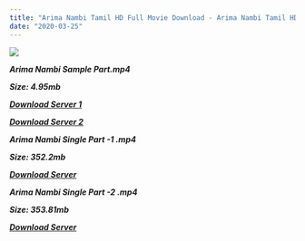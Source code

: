 ```yaml
---
title: "Arima Nambi Tamil HD Full Movie Download - Arima Nambi Tamil HD Moviie Download"
date: "2020-03-25"
---
```


![](https://images.moviebuff.com/e077c87c-a576-4541-aeb7-986b1f7c57ed?w=1000)

**_Arima Nambi Sample Part.mp4_**

**_Size: 4.95mb_**

**_[Download Server 1](http://dl2.tamilsrcg.xyz/load/2014/Arima{8713b6b5f6e59cdcf244c33a3a7a492372c7347c9d869ddefa7d70dd3612d3d9}20Nambi/Arima{8713b6b5f6e59cdcf244c33a3a7a492372c7347c9d869ddefa7d70dd3612d3d9}20Nambi{8713b6b5f6e59cdcf244c33a3a7a492372c7347c9d869ddefa7d70dd3612d3d9}20(2014){8713b6b5f6e59cdcf244c33a3a7a492372c7347c9d869ddefa7d70dd3612d3d9}20Lotus{8713b6b5f6e59cdcf244c33a3a7a492372c7347c9d869ddefa7d70dd3612d3d9}20DvdRip{8713b6b5f6e59cdcf244c33a3a7a492372c7347c9d869ddefa7d70dd3612d3d9}20HD{8713b6b5f6e59cdcf244c33a3a7a492372c7347c9d869ddefa7d70dd3612d3d9}20Sample.mp4)_**

**_[Download Server 2](http://dl2.tamilsrcg.xyz/load/2014/Arima{8713b6b5f6e59cdcf244c33a3a7a492372c7347c9d869ddefa7d70dd3612d3d9}20Nambi/Arima{8713b6b5f6e59cdcf244c33a3a7a492372c7347c9d869ddefa7d70dd3612d3d9}20Nambi{8713b6b5f6e59cdcf244c33a3a7a492372c7347c9d869ddefa7d70dd3612d3d9}20(2014){8713b6b5f6e59cdcf244c33a3a7a492372c7347c9d869ddefa7d70dd3612d3d9}20Lotus{8713b6b5f6e59cdcf244c33a3a7a492372c7347c9d869ddefa7d70dd3612d3d9}20DvdRip{8713b6b5f6e59cdcf244c33a3a7a492372c7347c9d869ddefa7d70dd3612d3d9}20HD{8713b6b5f6e59cdcf244c33a3a7a492372c7347c9d869ddefa7d70dd3612d3d9}20Sample.mp4)_**

**_Arima Nambi Single Part -1 .mp4_**

**_Size: 352.2mb_**

**_[Download Server](http://dl2.tamilsrcg.xyz/load/2014/Arima{8713b6b5f6e59cdcf244c33a3a7a492372c7347c9d869ddefa7d70dd3612d3d9}20Nambi/Arima{8713b6b5f6e59cdcf244c33a3a7a492372c7347c9d869ddefa7d70dd3612d3d9}20Nambi{8713b6b5f6e59cdcf244c33a3a7a492372c7347c9d869ddefa7d70dd3612d3d9}20(2014){8713b6b5f6e59cdcf244c33a3a7a492372c7347c9d869ddefa7d70dd3612d3d9}20Lotus{8713b6b5f6e59cdcf244c33a3a7a492372c7347c9d869ddefa7d70dd3612d3d9}20DvdRip{8713b6b5f6e59cdcf244c33a3a7a492372c7347c9d869ddefa7d70dd3612d3d9}20HD{8713b6b5f6e59cdcf244c33a3a7a492372c7347c9d869ddefa7d70dd3612d3d9}20Part{8713b6b5f6e59cdcf244c33a3a7a492372c7347c9d869ddefa7d70dd3612d3d9}201.mp4)_** 

**_Arima Nambi Single Part -2 .mp4_**

**_Size: 353.81mb_**

**_[Download Server](http://dl2.tamilsrcg.xyz/load/2014/Arima{8713b6b5f6e59cdcf244c33a3a7a492372c7347c9d869ddefa7d70dd3612d3d9}20Nambi/Arima{8713b6b5f6e59cdcf244c33a3a7a492372c7347c9d869ddefa7d70dd3612d3d9}20Nambi{8713b6b5f6e59cdcf244c33a3a7a492372c7347c9d869ddefa7d70dd3612d3d9}20(2014){8713b6b5f6e59cdcf244c33a3a7a492372c7347c9d869ddefa7d70dd3612d3d9}20Lotus{8713b6b5f6e59cdcf244c33a3a7a492372c7347c9d869ddefa7d70dd3612d3d9}20DvdRip{8713b6b5f6e59cdcf244c33a3a7a492372c7347c9d869ddefa7d70dd3612d3d9}20HD{8713b6b5f6e59cdcf244c33a3a7a492372c7347c9d869ddefa7d70dd3612d3d9}20Part{8713b6b5f6e59cdcf244c33a3a7a492372c7347c9d869ddefa7d70dd3612d3d9}202.mp4)_**
